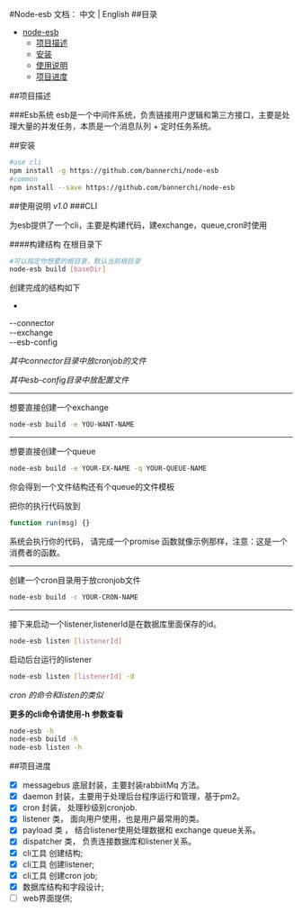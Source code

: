 #Node-esb
文档： 中文 | English
##目录
- [node-esb](#node-esb)
	- [项目描述](#项目描述)
	- [安装](#安装)
	- [使用说明](#使用说明)
	- [项目进度](#项目进度)
	
##项目描述

###Esb系统
esb是一个中间件系统，负责链接用户逻辑和第三方接口，主要是处理大量的并发任务，本质是一个消息队列 + 定时任务系统。

##安装

```bash
#use cli
npm install -g https://github.com/bannerchi/node-esb
#common
npm install --save https://github.com/bannerchi/node-esb
```

##使用说明
*v1.0*
###CLI

为esb提供了一个cli，主要是构建代码，建exchange，queue,cron时使用

####构建结构
在根目录下

```bash
#可以指定你想要的根目录，默认当前根目录
node-esb build [baseDir]
```

创建完成的结构如下
- <br>
--connector <br>
--exchange <br>
--esb-config <br>

*其中connector目录中放cronjob的文件* <br>

*其中esb-config目录中放配置文件*


- - -
想要直接创建一个exchange

```bash
node-esb build -e YOU-WANT-NAME
```

- - -

想要直接创建一个queue

```bash
node-esb build -e YOUR-EX-NAME -q YOUR-QUEUE-NAME
```

你会得到一个文件结构还有个queue的文件模板

把你的执行代码放到

```javascript
function run(msg) {}

```

系统会执行你的代码，
请完成一个promise 函数就像示例那样，注意：这是一个消费者的函数。

- - -

创建一个cron目录用于放cronjob文件

```bash
node-esb build -c YOUR-CRON-NAME
```

- - -

接下来启动一个listener,listenerId是在数据库里面保存的id。
```bash
node-esb listen [listenerId]
```
启动后台运行的listener

```bash
node-esb listen [listenerId] -d
```

*cron 的命令和listen的类似*

**更多的cli命令请使用-h 参数查看**
```bash
node-esb -h
node-esb build -h
node-esb listen -h
```

##项目进度
- [x] messagebus 底层封装，主要封装rabbiitMq 方法。
- [x] daemon 封装，主要用于处理后台程序运行和管理，基于pm2。
- [x] cron 封装， 处理秒级别cronjob.
- [x] listener 类， 面向用户使用，也是用户最常用的类。
- [x] payload 类 ， 结合listener使用处理数据和 exchange queue关系。
- [x] dispatcher 类， 负责连接数据库和listener关系。
- [x] cli工具 创建结构;
- [x] cli工具 创建listener;
- [x] cli工具 创建cron job;
- [x] 数据库结构和字段设计; 
- [ ] web界面提供;